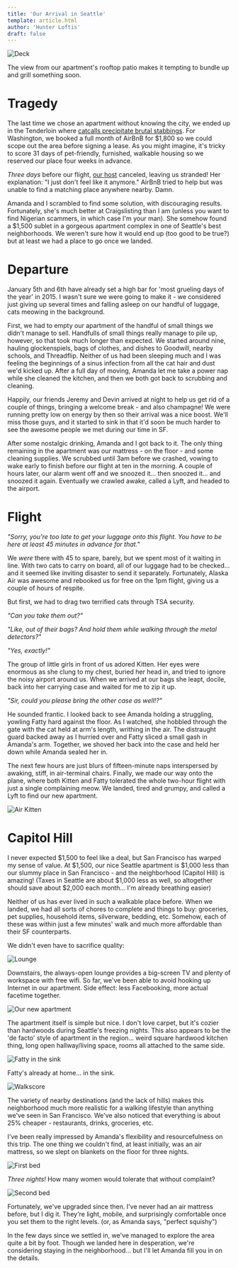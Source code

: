 ```yaml
---
title: 'Our Arrival in Seattle'
template: article.html
author: 'Hunter Loftis'
draft: false
---
```


![Deck](thumb.jpg)

The view from our apartment's rooftop patio makes it tempting to bundle up and grill something soon.

# Tragedy

The last time we chose an apartment without knowing the city,
we ended up in the Tenderloin where [catcalls precipitate brutal stabbings](http://abc7news.com/news/sf-man-stabbed-9-times-after-defending-his-girlfriend-/404960/).
For Washington, we booked a full month of AirBnB for $1,800 so we could scope out the area before signing a lease.
As you might imagine, it's tricky to score 31 days of pet-friendly, furnished, walkable
housing so we reserved our place four weeks in advance.

*Three days* before our flight, [our host](https://www.airbnb.com/rooms/2066053) canceled,
leaving us stranded! Her explanation: "I just don't feel like it anymore."
AirBnB tried to help but was unable to find a matching place anywhere nearby.
Damn.

Amanda and I scrambled to find some solution, with discouraging results.
Fortunately, she's much better at Craigslisting than I am (unless you want to find Nigerian scammers, in which case I'm your man).
She somehow found a $1,500 sublet in a gorgeous apartment complex in one of Seattle's best neighborhoods.
We weren't sure how it would end up (too good to be true?) but at least we had a place to go once we landed.

# Departure

January 5th and 6th have already set a high bar for 'most grueling days of the year' in 2015.
I wasn't sure we were going to make it - we considered just giving up several times and falling asleep
on our handful of luggage, cats meowing in the background.

First, we had to empty our apartment of the handful of small things we didn't manage to sell.
Handfulls of small things really manage to pile up, however, so that took much longer than expected.
We started around nine, hauling glockenspiels, bags of clothes, and dishes
to Goodwill, nearby schools, and Threadflip.
Neither of us had been sleeping much and I was feeling the beginnings of a sinus
infection from all the cat hair and dust we'd kicked up.
After a full day of moving, Amanda let me take a power nap while she cleaned the kitchen, and then we both
got back to scrubbing and cleaning.

Happily, our friends Jeremy and Devin arrived at night to help us get rid of a couple of things,
bringing a welcome break - and also champagne!
We were running pretty low on energy by then so their arrival was a nice boost.
We'll miss those guys, and it started to sink in that it'd soon be much harder to see the awesome people we met during our time in SF.

After some nostalgic drinking, Amanda and I got back to it.
The only thing remaining in the apartment was our mattress - on the floor - and some cleaning supplies.
We scrubbed until 3am before we crashed, vowing to wake early to finish before our flight at ten in the morning.
A couple of hours later, our alarm went off and we snoozed it... then snoozed it... and snoozed it again.
Eventually we crawled awake, called a Lyft, and headed to the airport.

# Flight

*"Sorry, you're too late to get your luggage onto this flight. You have to be here at least 45 minutes in advance for that."*

We *were* there with 45 to spare, barely, but we spent most of it waiting in line.
With two cats to carry on board, all of our luggage had to be checked... and it seemed like
inviting disaster to send it separately.
Fortunately, Alaska Air was awesome and rebooked us for free on the 1pm flight, giving us
a couple of hours of respite.

But first, we had to drag two terrified cats through TSA security.

*"Can you take them out?"*

*"Like, out of their bags? And hold them while walking through the metal detectors?"*

*"Yes, exactly!"*

The group of little girls in front of us adored Kitten.
Her eyes were enormous as she clung to my chest, buried her head in, and tried to ignore the noisy airport around us.
When we arrived at our bags she leapt, docile, back into her carrying case and waited for me to zip it up.

*"Sir, could you please bring the other case as well!?"*

He sounded frantic.
I looked back to see Amanda holding a struggling, yowling Fatty hard against the floor.
As I watched, she hobbled through the gate with the cat held at arm's length, writhing in the air.
The distraught guard backed away as I hurried over and Fatty sliced a small gash in Amanda's arm.
Together, we shoved her back into the case and held her down while Amanda sealed her in.

The next few hours are just blurs of fifteen-minute naps interspersed by awaking, stiff, in air-terminal chairs.
Finally, we made our way onto the plane, where both Kitten and Fatty tolerated the whole two-hour
flight with just a single complaining meow.
We landed, tired and grumpy, and called a Lyft to find our new apartment.

![Air Kitten](air-kitten.jpg)

# Capitol Hill

I never expected $1,500 to feel like a deal, but San Francisco has warped my sense of value.
At $1,500, our nice Seattle apartment is $1,000 less than our slummy place in San Francisco -
and the neighborhood (Capitol Hill) is amazing!
(Taxes in Seattle are about $1,000 less as well, so altogether should save about $2,000 each month...
I'm already breathing easier)

Neither of us has ever lived in such a walkable place before.
When we landed, we had all sorts of chores to complete and things to buy:
groceries, pet supplies, household items, silverware, bedding, etc.
Somehow, each of these was within just a few minutes' walk and much more affordable than their SF counterparts.

We didn't even have to sacrifice quality:

![Lounge](apartment-lounge.jpg)

Downstairs, the always-open lounge provides a big-screen TV and plenty of workspace with free wifi.
So far, we've been able to avoid hooking up Internet in our apartment.
Side effect: less Facebooking, more actual facetime together.

![Our new apartment](apartment-kitchen.jpg)

The apartment itself is simple but nice.
I don't love carpet, but it's cozier than hardwoods during Seattle's freezing nights.
This also appears to be the 'de facto' style of apartment in the region... weird
square hardwood kitchen thing, long open hallway/living space, rooms all attached to the same side.

![Fatty in the sink](fatty-sink.jpg)

Fatty's already at home... in the sink.

![Walkscore](walkscore.png)

The variety of nearby destinations (and the lack of hills) makes this neighborhood much
more realistic for a walking lifestyle than anything we've seen in San Francisco.
We've also noticed that everything is about 25% cheaper - restaurants, drinks, groceries, etc.

I've been really impressed by Amanda's flexibility and resourcefulness on this trip.
The one thing we couldn't find, at least initially, was an air mattress,
so we slept on blankets on the floor for three nights.

![First bed](apartment-firstbed.jpg)

*Three nights!* How many women would tolerate that without complaint?

![Second bed](apartment-secondbed.jpg)

Fortunately, we've upgraded since then.
I've never had an air mattress before, but I dig it.
They're light, mobile, and surprisingly comfortable once you set them to the right levels.
(or, as Amanda says, "perfect squishy")

In the few days since we settled in, we've managed to explore the area quite a bit by foot.
Though we landed here in desperation, we're considering staying in the neighborhood...
but I'll let Amanda fill you in on the details.
